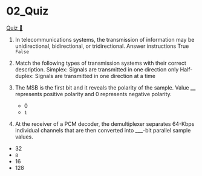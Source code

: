 # 02_Quiz

[Quiz &#128279;](https://alison.com/topic/learn/145591/signals-carried-over-the-network)

1. In telecommunications systems, the transmission of information may be unidirectional, bidirectional, or tridirectional.
   Answer instructions
   True
   `False`

2. Match the following types of transmission systems with their correct description.
   Simplex: Signals are transmitted in one direction only Half-duplex: Signals are transmitted in one direction at a time

3. The MSB is the first bit and it reveals the polarity of the sample. Value **\_\_** represents positive polarity and 0 represents negative polarity.

   - 0
   - `1`

4. At the receiver of a PCM decoder, the demultiplexer separates 64-Kbps individual channels that are then converted into **\_\_\_**-bit parallel sample values.

- 32
- `8`
- 16
- 128
